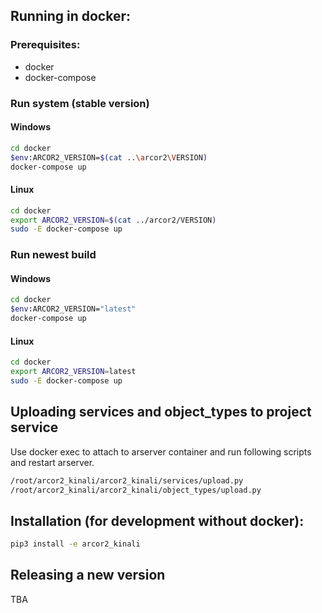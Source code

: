 

## Running in docker:

### Prerequisites:

 - docker
 - docker-compose


### Run system (stable version)
#### Windows

```bash
cd docker
$env:ARCOR2_VERSION=$(cat ..\arcor2\VERSION)
docker-compose up
```

#### Linux

```bash
cd docker
export ARCOR2_VERSION=$(cat ../arcor2/VERSION)
sudo -E docker-compose up
```

### Run newest build
#### Windows

```bash
cd docker
$env:ARCOR2_VERSION="latest"
docker-compose up
```

#### Linux

```bash
cd docker
export ARCOR2_VERSION=latest
sudo -E docker-compose up
```

## Uploading services and object_types to project service
Use docker exec to attach to arserver container and run following scripts and restart arserver.
```bash
/root/arcor2_kinali/arcor2_kinali/services/upload.py
/root/arcor2_kinali/arcor2_kinali/object_types/upload.py
```


## Installation (for development without docker):
```bash
pip3 install -e arcor2_kinali
```

## Releasing a new version
 TBA
